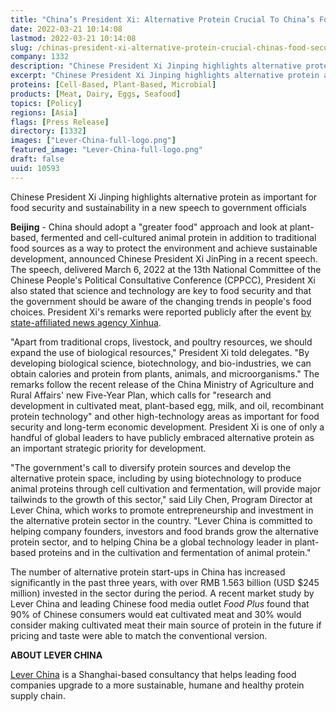 ```yaml
---
title: "China’s President Xi: Alternative Protein Crucial To China’s Food Security"
date: 2022-03-21 10:14:08
lastmod: 2022-03-21 10:14:08
slug: /chinas-president-xi-alternative-protein-crucial-chinas-food-security
company: 1332
description: "Chinese President Xi Jinping highlights alternative protein as important for food security and sustainability in a new speech to government officials"
excerpt: "Chinese President Xi Jinping highlights alternative protein as important for food security and sustainability in a new speech to government officials"
proteins: [Cell-Based, Plant-Based, Microbial]
products: [Meat, Dairy, Eggs, Seafood]
topics: [Policy]
regions: [Asia]
flags: [Press Release]
directory: [1332]
images: ["Lever-China-full-logo.png"]
featured_image: "Lever-China-full-logo.png"
draft: false
uuid: 10593
---
```

Chinese President Xi Jinping highlights alternative protein as important
for food security and sustainability in a new speech to
government officials

**Beijing** - China should adopt a "greater food" approach and look at
plant-based, fermented and cell-cultured animal protein in addition to
traditional food sources as a way to protect the environment and achieve
sustainable development, announced Chinese President Xi JinPing in a
recent speech. The speech, delivered March 6, 2022 at the 13th National
Committee of the Chinese People's Political Consultative Conference
(CPPCC), President Xi also stated that science and technology are key to
food security and that the government should be aware of the changing
trends in people's food choices. President Xi's remarks were reported
publicly after the event [by state-affiliated news agency
Xinhua](http://www.news.cn/politics/leaders/2022-03/06/c_1128443977.htm).

"Apart from traditional crops, livestock, and poultry resources, we
should expand the use of biological resources," President Xi told
delegates. "By developing biological science, biotechnology, and
bio-industries, we can obtain calories and protein from plants, animals,
and microorganisms." The remarks follow the recent release of the China
Ministry of Agriculture and Rural Affairs' new Five-Year Plan, which
calls for "research and development in cultivated meat, plant-based egg,
milk, and oil, recombinant protein technology" and other high-technology
areas as important for food security and long-term economic development.
President Xi is one of only a handful of global leaders to have publicly
embraced alternative protein as an important strategic priority
for development.

"The government's call to diversify protein sources and develop the
alternative protein space, including by using biotechnology to produce
animal proteins through cell cultivation and fermentation, will provide
major tailwinds to the growth of this sector," said Lily Chen, Program
Director at Lever China, which works to promote entrepreneurship and
investment in the alternative protein sector in the country. "Lever
China is committed to helping company founders, investors and food
brands grow the alternative protein sector, and to helping China be a
global technology leader in plant-based proteins and in the cultivation
and fermentation of animal protein."

The number of alternative protein start-ups in China has increased
significantly in the past three years, with over RMB 1.563 billion (USD
\$245 million) invested in the sector during the period. A recent market
study by Lever China and leading Chinese food media outlet *Food Plus*
found that 90% of Chinese consumers would eat cultivated meat and 30%
would consider making cultivated meat their main source of protein in
the future if pricing and taste were able to match the
conventional version.

**ABOUT LEVER CHINA**

[Lever China](http://leverchina.com/) is a Shanghai-based consultancy
that helps leading food companies upgrade to a more sustainable, humane
and healthy protein supply chain.
